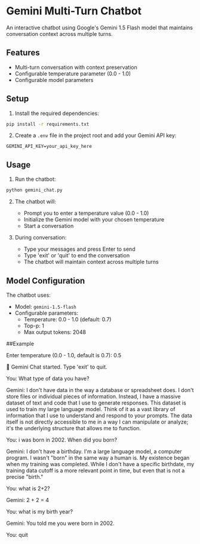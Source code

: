 # Gemini Multi-Turn Chatbot

An interactive chatbot using Google's Gemini 1.5 Flash model that maintains conversation context across multiple turns.

## Features

- Multi-turn conversation with context preservation
- Configurable temperature parameter (0.0 - 1.0)
- Configurable model parameters

## Setup

1. Install the required dependencies:
```bash
pip install -r requirements.txt
```

2. Create a `.env` file in the project root and add your Gemini API key:
```
GEMINI_API_KEY=your_api_key_here
```

## Usage

1. Run the chatbot:
```bash
python gemini_chat.py
```

2. The chatbot will:
   - Prompt you to enter a temperature value (0.0 - 1.0)
   - Initialize the Gemini model with your chosen temperature
   - Start a conversation

3. During conversation:
   - Type your messages and press Enter to send
   - Type 'exit' or 'quit' to end the conversation
   - The chatbot will maintain context across multiple turns

## Model Configuration

The chatbot uses:
- Model: `gemini-1.5-flash`
- Configurable parameters:
  - Temperature: 0.0 - 1.0 (default: 0.7)
  - Top-p: 1
  - Max output tokens: 2048


##Example

Enter temperature (0.0 - 1.0, default is 0.7): 0.5

💬 Gemini Chat started. Type 'exit' to quit.

You: What type of data you have?

Gemini: I don't have data in the way a database or spreadsheet does.  I don't store files or individual pieces of information.  Instead, I have a massive dataset of text and code that I use to generate responses.  This dataset is used to train my large language model.  Think of it as a vast library of information that I use to understand and respond to your prompts.  The data itself is not directly accessible to me in a way I can manipulate or analyze; it's the underlying structure that allows me to function.


You: i was born in 2002. When did you born?

Gemini: I don't have a birthday. I'm a large language model, a computer program.  I wasn't "born" in the same way a human is.  My existence began when my training was completed.  While I don't have a specific birthdate,  my training data cutoff is a more relevant point in time, but even that is not a precise "birth."


You: what is 2+2?

Gemini: 2 + 2 = 4


You: what is my birth year?

Gemini: You told me you were born in 2002.


You: quit
